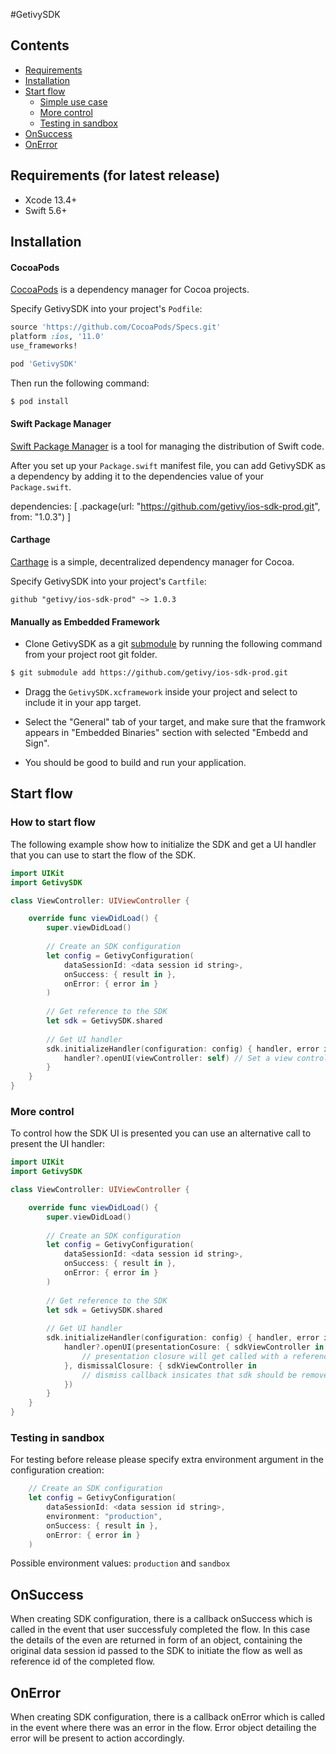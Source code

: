 #GetivySDK

## Contents

* [Requirements]
* [Installation]
* [Start flow]
  + [Simple use case]
  + [More control]
  + [Testing in sandbox]
* [OnSuccess]
* [OnError]

## Requirements (for latest release)

* Xcode 13.4+
* Swift 5.6+

## Installation

#### CocoaPods

[CocoaPods](https://cocoapods.org/) is a dependency manager for Cocoa projects.

Specify GetivySDK into your project's `Podfile`:

```ruby
source 'https://github.com/CocoaPods/Specs.git'
platform :ios, '11.0'
use_frameworks!

pod 'GetivySDK'
```

Then run the following command:

```bash
$ pod install
```

#### Swift Package Manager

[Swift Package Manager](https://swift.org/package-manager/) is a tool for managing the distribution of Swift code.

After you set up your `Package.swift` manifest file, you can add GetivySDK as a dependency by adding it to the dependencies value of your `Package.swift`.

dependencies: [
    .package(url: "https://github.com/getivy/ios-sdk-prod.git", from: "1.0.3")
]


#### Carthage

[Carthage](https://github.com/Carthage/Carthage) is a simple, decentralized dependency manager for Cocoa.

Specify GetivySDK into your project's `Cartfile`:

```ogdl
github "getivy/ios-sdk-prod" ~> 1.0.3
```

#### Manually as Embedded Framework

* Clone GetivySDK as a git [submodule](http://git-scm.com/docs/git-submodule) by running the following command from your project root git folder.

```bash
$ git submodule add https://github.com/getivy/ios-sdk-prod.git
```

* Dragg the `GetivySDK.xcframework` inside your project and select to include it in your app target. 
* Select the "General" tab of your target, and make sure that the framwork appears in "Embedded Binaries" section with selected "Embedd and Sign".

* You should be good to build and run your application.


## Start flow

### How to start flow
The following example show how to initialize the SDK and get a UI handler that you can use to start the flow of the SDK.

```swift
import UIKit
import GetivySDK

class ViewController: UIViewController {

    override func viewDidLoad() {
        super.viewDidLoad()
                
        // Create an SDK configuration
        let config = GetivyConfiguration(
            dataSessionId: <data session id string>,
            onSuccess: { result in }, 
            onError: { error in }
        )
        
        // Get reference to the SDK
        let sdk = GetivySDK.shared
        
        // Get UI handler
        sdk.initializeHandler(configuration: config) { handler, error in
            handler?.openUI(viewController: self) // Set a view controller for SDK to present its UI over and start the flow
        }
    }
}
```

### More control

To control how the SDK UI is presented you can use an alternative call to present the UI handler:

```swift
import UIKit
import GetivySDK

class ViewController: UIViewController {

    override func viewDidLoad() {
        super.viewDidLoad()
                
        // Create an SDK configuration
        let config = GetivyConfiguration(
            dataSessionId: <data session id string>,
            onSuccess: { result in }, 
            onError: { error in }
        )
        
        // Get reference to the SDK
        let sdk = GetivySDK.shared
        
        // Get UI handler
        sdk.initializeHandler(configuration: config) { handler, error in
            handler?.openUI(presentationCosure: { sdkViewController in 
                // presentation closure will get called with a reference to the main SDK view controller so the app can control the presentation
            }, dismissalClosure: { sdkViewController in
                // dismiss callback insicates that sdk should be removed from the apps UI in case it finished or there was a non recoverable error
            })
        }
    }
}
```

### Testing in sandbox

For testing before release please specify extra environment argument in the configuration creation:

```swift
    // Create an SDK configuration
    let config = GetivyConfiguration(
        dataSessionId: <data session id string>,
        environment: "production",
        onSuccess: { result in }, 
        onError: { error in }
    )
```

Possible environment values: `production` and `sandbox`

## OnSuccess

When creating SDK configuration, there is a callback onSuccess which is called in the event that user successfuly completed the flow. In this case the details of the even are returned in form of an object, containing the original data session id passed to the SDK to initiate the flow as well as reference id of the completed flow. 

## OnError

When creating SDK configuration, there is a callback onError which is called in the event where there was an error in the flow. Error object detailing the error will be present to action accordingly.



<!--- In file -->
[Requirements]: #requirements
[Installation]: #installation
[Start flow]: #start-flow
[Simple use case]: #simple-use-case
[More control]: #more-control
[Testing in sandbox]: #testing-in-sandbox
[OnSuccess]: #onsuccess
[OnError]: #onerror
